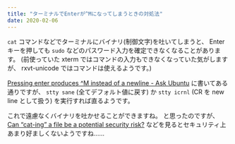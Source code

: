 ```yaml
---
title: "ターミナルでEnterが^Mになってしまうときの対処法"
date: 2020-02-06
---
```


`cat` コマンドなどでターミナルにバイナリ(制御文字)を吐いてしまうと、 Enter キーを押しても
`sudo` などのパスワード入力を確定できなくなることがあります。
(前使っていた xterm ではコマンドの入力もできなくなっていた気がしますが、 rxvt-unicode ではコマンドは使えるようです。)

[Pressing enter produces ^M instead of a newline - Ask Ubuntu](https://askubuntu.com/questions/441744/pressing-enter-produces-m-instead-of-a-newline/454663)
に書いてある通りですが、
`stty sane` (全てデフォルト値に戻す) か `stty icrnl` (CR を new line として扱う) を実行すれば直るようです。

これで遠慮なくバイナリを吐かせることができますね。
と思ったのですが、
[Can “cat-ing” a file be a potential security risk?](https://security.stackexchange.com/questions/56307/can-cat-ing-a-file-be-a-potential-security-risk)
などを見るとセキュリティ上あまり好ましくないようですね……
